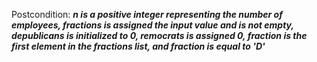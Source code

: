 Postcondition: ***n is a positive integer representing the number of employees, fractions is assigned the input value and is not empty, depublicans is initialized to 0, remocrats is assigned 0, fraction is the first element in the fractions list, and fraction is equal to 'D'***